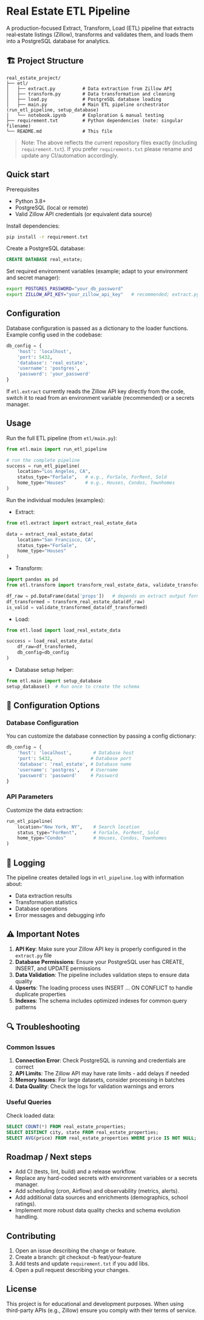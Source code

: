 # Real Estate ETL Pipeline

A production-focused Extract, Transform, Load (ETL) pipeline that extracts real‑estate listings (Zillow), transforms and validates them, and loads them into a PostgreSQL database for analytics.

## 🏗️ Project Structure

```
real_estate_project/
├── etl/
│   ├── extract.py          # Data extraction from Zillow API
│   ├── transform.py        # Data transformation and cleaning
│   ├── load.py             # PostgreSQL database loading
│   ├── main.py             # Main ETL pipeline orchestrator (run_etl_pipeline, setup_database)
│   └── notebook.ipynb      # Exploration & manual testing
├── requirement.txt         # Python dependencies (note: singular filename)
└── README.md               # This file
```

> Note: The above reflects the current repository files exactly (including `requirement.txt`). If you prefer `requirements.txt` please rename and update any CI/automation accordingly.

## Quick start

Prerequisites
- Python 3.8+
- PostgreSQL (local or remote)
- Valid Zillow API credentials (or equivalent data source)

Install dependencies:
```bash
pip install -r requirement.txt
```

Create a PostgreSQL database:
```sql
CREATE DATABASE real_estate;
```

Set required environment variables (example; adapt to your environment and secret manager):
```bash
export POSTGRES_PASSWORD="your_db_password"
export ZILLOW_API_KEY="your_zillow_api_key"   # recommended; extract.py may need to be adapted to read this
```

## Configuration

Database configuration is passed as a dictionary to the loader functions. Example config used in the codebase:

```python
db_config = {
    'host': 'localhost',
    'port': 5432,
    'database': 'real_estate',
    'username': 'postgres',
    'password': 'your_password'
}
```

If `etl.extract` currently reads the Zillow API key directly from the code, switch it to read from an environment variable (recommended) or a secrets manager.

## Usage

Run the full ETL pipeline (from `etl/main.py`):

```python
from etl.main import run_etl_pipeline

# run the complete pipeline
success = run_etl_pipeline(
    location="Los Angeles, CA",
    status_type="ForSale",   # e.g., ForSale, ForRent, Sold
    home_type="Houses"       # e.g., Houses, Condos, Townhomes
)
```

Run the individual modules (examples):

- Extract:
```python
from etl.extract import extract_real_estate_data

data = extract_real_estate_data(
    location="San Francisco, CA",
    status_type="ForSale",
    home_type="Houses"
)
```

- Transform:
```python
import pandas as pd
from etl.transform import transform_real_estate_data, validate_transformed_data

df_raw = pd.DataFrame(data['props'])   # depends on extract output format
df_transformed = transform_real_estate_data(df_raw)
is_valid = validate_transformed_data(df_transformed)
```

- Load:
```python
from etl.load import load_real_estate_data

success = load_real_estate_data(
    df_raw=df_transformed,
    db_config=db_config
)
```

- Database setup helper:
```python
from etl.main import setup_database
setup_database()  # Run once to create the schema
```

## 🔑 Configuration Options

### Database Configuration

You can customize the database connection by passing a config dictionary:

```python
db_config = {
    'host': 'localhost',        # Database host
    'port': 5432,              # Database port  
    'database': 'real_estate', # Database name
    'username': 'postgres',    # Username
    'password': 'password'     # Password
}
```

### API Parameters

Customize the data extraction:

```python
run_etl_pipeline(
    location="New York, NY",    # Search location
    status_type="ForRent",      # ForSale, ForRent, Sold
    home_type="Condos"          # Houses, Condos, Townhomes
)
```

## 📝 Logging

The pipeline creates detailed logs in `etl_pipeline.log` with information about:
- Data extraction results
- Transformation statistics
- Database operations
- Error messages and debugging info

## ⚠️ Important Notes

1. **API Key**: Make sure your Zillow API key is properly configured in the `extract.py` file
2. **Database Permissions**: Ensure your PostgreSQL user has CREATE, INSERT, and UPDATE permissions
3. **Data Validation**: The pipeline includes validation steps to ensure data quality
4. **Upserts**: The loading process uses INSERT ... ON CONFLICT to handle duplicate properties
5. **Indexes**: The schema includes optimized indexes for common query patterns

## 🔍 Troubleshooting

### Common Issues

1. **Connection Error**: Check PostgreSQL is running and credentials are correct
2. **API Limits**: The Zillow API may have rate limits - add delays if needed
3. **Memory Issues**: For large datasets, consider processing in batches
4. **Data Quality**: Check the logs for validation warnings and errors

### Useful Queries

Check loaded data:
```sql
SELECT COUNT(*) FROM real_estate_properties;
SELECT DISTINCT city, state FROM real_estate_properties;
SELECT AVG(price) FROM real_estate_properties WHERE price IS NOT NULL;
```

## Roadmap / Next steps
- Add CI (tests, lint, build) and a release workflow.
- Replace any hard-coded secrets with environment variables or a secrets manager.
- Add scheduling (cron, Airflow) and observability (metrics, alerts).
- Add additional data sources and enrichments (demographics, school ratings).
- Implement more robust data quality checks and schema evolution handling.

## Contributing
1. Open an issue describing the change or feature.
2. Create a branch: git checkout -b feat/your-feature
3. Add tests and update `requirement.txt` if you add libs.
4. Open a pull request describing your changes.

## License
This project is for educational and development purposes. When using third-party APIs (e.g., Zillow) ensure you comply with their terms of service.